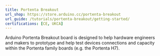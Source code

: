 ```yaml
---
title: Portenta Breakout
url_shop: https://store.arduino.cc/portenta-breakout
url_guide: /tutorials/portenta-breakout/getting-started/
certifications: [CE, UKCA]
---
```


Arduino Portenta Breakout board is designed to help hardware engineers and makers to prototype and help test devices connections and capacity within the Portenta family boards (e.g. the Portenta H7).
